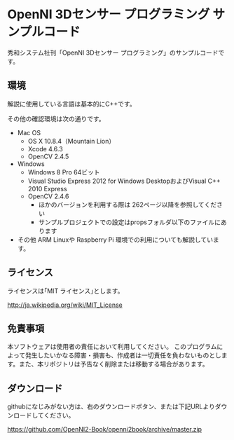 # OpenNI 3Dセンサー プログラミング サンプルコード


秀和システム社刊「OpenNI 3Dセンサー プログラミング」のサンプルコードです。

## 環境

解説に使用している言語は基本的にC++です。

その他の確認環境は次の通りです。

 - Mac OS
   - OS X 10.8.4（Mountain Lion）
   - Xcode 4.6.3
   - OpenCV 2.4.5
 - Windows 
   - Windows 8 Pro 64ビット
   - Visual Studio Express 2012 for Windows DesktopおよびVisual C++ 2010 Express
   - OpenCV 2.4.6
     - ほかのバージョンを利用する際は 262ページ以降を参照してください
     - サンプルプロジェクトでの設定はpropsフォルダ以下のファイルにあります
 - その他 ARM Linuxや Raspberry Pi 環境での利用についても解説しています。

## ライセンス

ライセンスは｢MIT ライセンス｣とします。

http://ja.wikipedia.org/wiki/MIT_License

## 免責事項

本ソフトウェアは使用者の責任において利用してください。 このプログラムによって発生したいかなる障害・損害も、作成者は一切責任を負わないものとします。また、本リポジトリは予告なく削除または移動する場合があります。

## ダウンロード

githubになじみがない方は、右のダウンロードボタン、または下記URLよりダウンロードしてください。

https://github.com/OpenNI2-Book/openni2book/archive/master.zip
